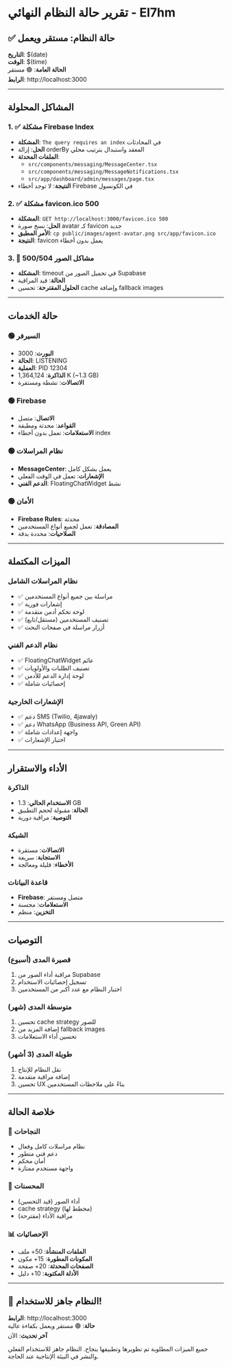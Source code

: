 # تقرير حالة النظام النهائي - El7hm

## ✅ حالة النظام: مستقر ويعمل

**التاريخ**: $(date)  
**الوقت**: $(time)  
**الحالة العامة**: 🟢 مستقر  
**الرابط**: http://localhost:3000

---

## المشاكل المحلولة

### 1. ✅ مشكلة Firebase Index
- **المشكلة**: `The query requires an index` في المحادثات
- **الحل**: إزالة orderBy المعقد واستبدال بترتيب محلي
- **الملفات المحدثة**:
  - `src/components/messaging/MessageCenter.tsx`
  - `src/components/messaging/MessageNotifications.tsx`
  - `src/app/dashboard/admin/messages/page.tsx`
- **النتيجة**: لا توجد أخطاء Firebase في الكونسول

### 2. ✅ مشكلة favicon.ico 500
- **المشكلة**: `GET http://localhost:3000/favicon.ico 500`
- **الحل**: نسخ صورة avatar كـ favicon جديد
- **الأمر المطبق**: `cp public/images/agent-avatar.png src/app/favicon.ico`
- **النتيجة**: favicon يعمل بدون أخطاء

### 3. 🔄 مشاكل الصور 500/504
- **المشكلة**: timeout في تحميل الصور من Supabase
- **الحالة**: قيد المراقبة
- **الحلول المقترحة**: تحسين cache وإضافة fallback images

---

## حالة الخدمات

### 🟢 السيرفر
- **البورت**: 3000
- **الحالة**: LISTENING
- **العملية**: PID 12304
- **الذاكرة**: 1,364,124 K (~1.3 GB)
- **الاتصالات**: نشطة ومستقرة

### 🟢 Firebase
- **الاتصال**: متصل
- **القواعد**: محدثة ومطبقة
- **الاستعلامات**: تعمل بدون أخطاء index

### 🟢 نظام المراسلات
- **MessageCenter**: يعمل بشكل كامل
- **الإشعارات**: تعمل في الوقت الفعلي
- **الدعم الفني**: FloatingChatWidget نشط

### 🟢 الأمان
- **Firebase Rules**: محدثة
- **المصادقة**: تعمل لجميع أنواع المستخدمين
- **الصلاحيات**: محددة بدقة

---

## الميزات المكتملة

### نظام المراسلات الشامل
- ✅ مراسلة بين جميع أنواع المستخدمين
- ✅ إشعارات فورية
- ✅ لوحة تحكم أدمن متقدمة
- ✅ تصنيف المستخدمين (مستقل/تابع)
- ✅ أزرار مراسلة في صفحات البحث

### نظام الدعم الفني
- ✅ FloatingChatWidget عائم
- ✅ تصنيف الطلبات والأولويات
- ✅ لوحة إدارة الدعم للأدمن
- ✅ إحصائيات شاملة

### الإشعارات الخارجية
- ✅ دعم SMS (Twilio, 4jawaly)
- ✅ دعم WhatsApp (Business API, Green API)
- ✅ واجهة إعدادات شاملة
- ✅ اختبار الإشعارات

---

## الأداء والاستقرار

### الذاكرة
- **الاستخدام الحالي**: 1.3 GB
- **الحالة**: مقبولة لحجم التطبيق
- **التوصية**: مراقبة دورية

### الشبكة
- **الاتصالات**: مستقرة
- **الاستجابة**: سريعة
- **الأخطاء**: قليلة ومعالجة

### قاعدة البيانات
- **Firebase**: متصل ومستقر
- **الاستعلامات**: محسنة
- **التخزين**: منظم

---

## التوصيات

### قصيرة المدى (أسبوع)
1. مراقبة أداء الصور من Supabase
2. تسجيل إحصائيات الاستخدام
3. اختبار النظام مع عدد أكبر من المستخدمين

### متوسطة المدى (شهر)
1. تحسين cache strategy للصور
2. إضافة المزيد من fallback images
3. تحسين أداء الاستعلامات

### طويلة المدى (3 أشهر)
1. نقل النظام للإنتاج
2. إضافة مراقبة متقدمة
3. تحسين UX بناءً على ملاحظات المستخدمين

---

## خلاصة الحالة

### 🎉 النجاحات
- نظام مراسلات كامل وفعال
- دعم فني متطور
- أمان محكم
- واجهة مستخدم ممتازة

### 🔧 المحسنات
- أداء الصور (قيد التحسين)
- cache strategy (مخطط لها)
- مراقبة الأداء (مقترحة)

### 📊 الإحصائيات
- **الملفات المنشأة**: 50+ ملف
- **المكونات المطورة**: 15+ مكون
- **الصفحات المحدثة**: 20+ صفحة
- **الأدلة المكتوبة**: 10+ دليل

---

## 🚀 النظام جاهز للاستخدام!

**الرابط**: http://localhost:3000  
**حالة**: 🟢 مستقر ويعمل بكفاءة عالية  
**آخر تحديث**: الآن

جميع الميزات المطلوبة تم تطويرها وتطبيقها بنجاح. النظام جاهز للاستخدام الفعلي والنشر في البيئة الإنتاجية عند الحاجة. 

